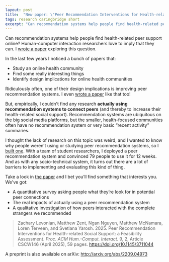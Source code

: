 ```yaml
---
layout: post
title:  "New paper: \"Peer Recommendation Interventions for Health-related Social Support\""
tags: research caringbridge short
excerpt: "Can recommendation systems help people find health-related peer support online? I wrote a research paper exploring this question."
---
```


Can recommendation systems help people find health-related peer support online?
Human-computer interaction researchers love to imply that they can.
I [wrote a paper](https://arxiv.org/abs/2209.04973) exploring this question.

In the last few years I noticed a bunch of papers that: 
 - Study an online health community
 - Find some really interesting things
 - Identify design implications for online health communities

Ridiculously often, one of their design implications is improving peer recommendation systems. I even [wrote a paper](https://arxiv.org/abs/2007.16172) like that too!

But, empirically, I couldn’t find any research **actually using recommendation systems to connect peers** (and thereby to increase their health-related social support).
Recommendation systems are ubiquitous on the big social media platforms, but the smaller, health-focused communities often have no recommendation system or very basic “recent activity” summaries.

I thought the lack of research on this topic was weird, and I wanted to know why people weren’t using or studying peer recommendation systems, so I [built one](https://github.com/levon003/HealthBlogRec).
With a team of student researchers, I deployed a peer recommendation system and convinced 79 people to use it for 12 weeks.
And as with any socio-technical system, it turns out there are a lot of barriers to implementing and evaluating this kind of thing.

Take a look in [the paper](https://arxiv.org/abs/2209.04973) and I bet you’ll find something that interests you.
We've got:
 - A quantitative survey asking people what they’re look for in potential peer connections
 - The real impacts of actually using a peer recommendation system
 - A qualitative investigation of how peers interacted with the complete strangers we recommended

>Zachary Levonian, Matthew Zent, Ngan Nguyen, Matthew McNamara, Loren Terveen, and Svetlana Yarosh. 2025. Peer Recommendation Interventions for Health-related Social Support: a Feasibility Assessment. _Proc. ACM Hum.-Comput. Interact._ 9, 2, Article CSCW146 (April 2025), 59 pages. https://doi.org/10.1145/3711044

A preprint is also available on arXiv: <http://arxiv.org/abs/2209.04973>
